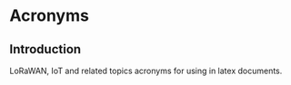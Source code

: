 # Acronyms

## Introduction

LoRaWAN, IoT and related topics acronyms for using in latex documents.
